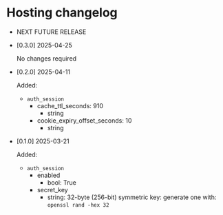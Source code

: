 # Hosting changelog

- NEXT FUTURE RELEASE

- [0.3.0] 2025-04-25

  No changes required

- [0.2.0] 2025-04-11

  Added:

  - `auth_session`
    - cache_ttl_seconds: 910
      - string
    - cookie_expiry_offset_seconds: 10
      - string

- [0.1.0] 2025-03-21

  Added:

  - `auth_session`
    - enabled
      - bool: True
    - secret_key
      - string: 32-byte (256-bit) symmetric key: generate one with: `openssl rand -hex 32`
